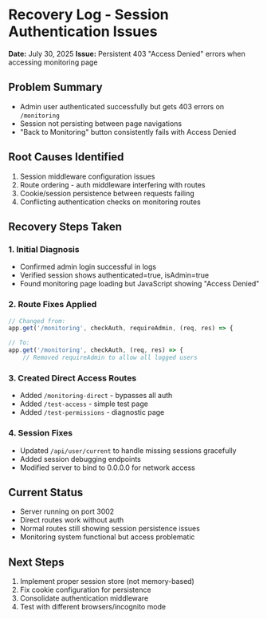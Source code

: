 # Recovery Log - Session Authentication Issues
**Date:** July 30, 2025
**Issue:** Persistent 403 "Access Denied" errors when accessing monitoring page

## Problem Summary
- Admin user authenticated successfully but gets 403 errors on `/monitoring`
- Session not persisting between page navigations
- "Back to Monitoring" button consistently fails with Access Denied

## Root Causes Identified
1. Session middleware configuration issues
2. Route ordering - auth middleware interfering with routes
3. Cookie/session persistence between requests failing
4. Conflicting authentication checks on monitoring routes

## Recovery Steps Taken

### 1. Initial Diagnosis
- Confirmed admin login successful in logs
- Verified session shows authenticated=true, isAdmin=true
- Found monitoring page loading but JavaScript showing "Access Denied"

### 2. Route Fixes Applied
```javascript
// Changed from:
app.get('/monitoring', checkAuth, requireAdmin, (req, res) => {

// To:
app.get('/monitoring', checkAuth, (req, res) => {
    // Removed requireAdmin to allow all logged users
```

### 3. Created Direct Access Routes
- Added `/monitoring-direct` - bypasses all auth
- Added `/test-access` - simple test page
- Added `/test-permissions` - diagnostic page

### 4. Session Fixes
- Updated `/api/user/current` to handle missing sessions gracefully
- Added session debugging endpoints
- Modified server to bind to 0.0.0.0 for network access

## Current Status
- Server running on port 3002
- Direct routes work without auth
- Normal routes still showing session persistence issues
- Monitoring system functional but access problematic

## Next Steps
1. Implement proper session store (not memory-based)
2. Fix cookie configuration for persistence
3. Consolidate authentication middleware
4. Test with different browsers/incognito mode